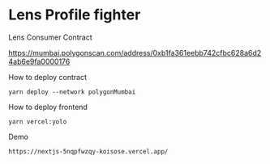 # Lens Profile fighter

Lens Consumer Contract

https://mumbai.polygonscan.com/address/0xb1fa361eebb742cfbc628a6d24ab6e9fa0000176

How to deploy contract

```
yarn deploy --network polygonMumbai
```

How to deploy frontend

```
yarn vercel:yolo
```

Demo

```
https://nextjs-5nqpfwzqy-koisose.vercel.app/
```